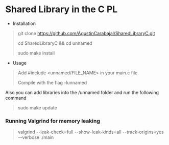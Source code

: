 # Shared Library in the C PL

- Installation

> git clone https://github.com/AgustinCarabajal/SharedLibraryC.git
>
> cd SharedLibraryC && cd unnamed
>
> sudo make install

- Usage

> Add #include <unnamed/FILE_NAME> in your main.c file
>
> Compile with the flag -lunnamed

Also you can add libraries into the /unnamed folder and run the following command

> sudo make update

### Running Valgrind for memory leaking

> valgrind --leak-check=full --show-leak-kinds=all --track-origins=yes --verbose ./main
